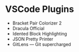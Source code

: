 # VSCode Plugins

- Bracket Pair Colorizer 2
- Dracula Official
- Idented Block Highlighting
- JSON Pretty Printer
- GitLens — Git supercharged
